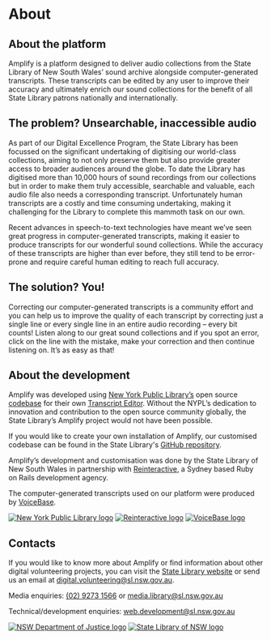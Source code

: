 # About

## About the platform

Amplify is a platform designed to deliver audio collections from the State Library of New South Wales’ sound archive alongside computer-generated transcripts. These transcripts can be edited by any user to improve their accuracy and ultimately enrich our sound collections for the benefit of all State Library patrons nationally and internationally.

## The problem? Unsearchable, inaccessible audio

As part of our Digital Excellence Program, the State Library has been focussed on the significant undertaking of digitising our world-class collections, aiming to not only preserve them but also provide greater access to broader audiences around the globe. To date the Library has digitised more than 10,000 hours of sound recordings from our collections but in order to make them truly accessible, searchable and valuable, each audio file also needs a corresponding transcript. Unfortunately human transcripts are a costly and time consuming undertaking, making it challenging for the Library to complete this mammoth task on our own. 

Recent advances in speech-to-text technologies have meant we’ve seen great progress in computer-generated transcripts, making it easier to produce transcripts for our wonderful sound collections. While the accuracy of these transcripts are higher than ever before, they still tend to be error-prone and require careful human editing to reach full accuracy. 

## The solution? You!

Correcting our computer-generated transcripts is a community effort and you can help us to improve the quality of each transcript by correcting just a single line or every single line in an entire audio recording – every bit counts! Listen along to our great sound collections and if you spot an error, click on the line with the mistake, make your correction and then continue listening on. It’s as easy as that!

## About the development

Amplify was developed using [New York Public Library’s](http://nypl.org) open source [codebase](https://github.com/nypl/transcript-editor) for their own [Transcript Editor](http://transcribe.oralhistory.nypl.org). Without the NYPL’s dedication to innovation and contribution to the open source community globally, the State Library’s Amplify project would not have been possible. 

If you would like to create your own installation of Amplify, our customised codebase can be found in the State Library's [GitHub repository](https://github.com/slnswgithub/nsw-state-library-amplify).

Amplify’s development and customisation was done by the State Library of New South Wales in partnership with [Reinteractive](https://reinteractive.net), a Sydney based Ruby on Rails development agency.

The computer-generated transcripts used on our platform were produced by [VoiceBase](https://www.voicebase.com). 

<div class="logo-strip">
  <a href="http://nypl.org"><img src="/nsw-state-library-amplify/assets/img/nypl_logo.jpg" alt="New York Public Library logo" title="New York Public Library"></a> 
  <a href="https://reinteractive.net"><img src="/nsw-state-library-amplify/assets/img/reinteractive_logo.png" alt="Reinteractive logo" title="Reinteractive"></a> 
  <a href="https://www.voicebase.com"><img src="/nsw-state-library-amplify/assets/img/voice_base_logo.png" alt="VoiceBase logo" title="VoiceBase"></a>
</div>
 
## Contacts

If you would like to know more about Amplify or find information about other digital volunteering projects, you can visit the [State Library website](http://www.sl.nsw.gov.au/research-and-collections-research-and-engagement/digital-volunteering) or send us an email at [digital.volunteering@sl.nsw.gov.au](mailto:digital.volunteering@sl.nsw.gov.au).

Media enquiries: [(02) 9273 1566](tel:+61292731566) or [media.library@sl.nsw.gov.au](media.library@sl.nsw.gov.au)

Technical/development enquiries: [web.development@sl.nsw.gov.au](mailto:web.development@sl.nsw.gov.au)

<div class="logo-strip">
  <a href="http://www.justice.nsw.gov.au/"><img class="lock-size" src="/nsw-state-library-amplify/assets/img/nsw-justice.png" alt="NSW Department of Justice logo" title="NSW Department of Justice"></a> 
  <a href="http://www.sl.nsw.gov.au"><img class="lock-size" src="/nsw-state-library-amplify/assets/img/slnsw-175.png" alt="State Library of NSW logo" title="State Library of NSW"></a> 
</div>
